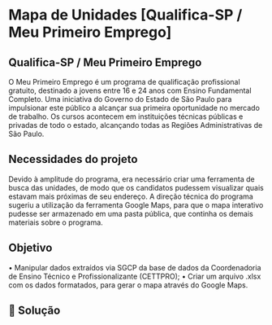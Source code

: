 # Mapa de Unidades [Qualifica-SP / Meu Primeiro Emprego]

## Qualifica-SP / Meu Primeiro Emprego
O Meu Primeiro Emprego é um programa de qualificação profissional gratuito, destinado a jovens entre 16 e 24 anos com Ensino Fundamental Completo. Uma iniciativa do Governo do Estado de São Paulo para impulsionar este público a alcançar sua primeira oportunidade no mercado de trabalho. Os cursos acontecem em instituições técnicas públicas e privadas de todo o estado, alcançando todas as Regiões Administrativas de São Paulo.

## Necessidades do projeto
Devido à amplitude do programa, era necessário criar uma ferramenta de busca das unidades, de modo que os candidatos pudessem visualizar quais estavam mais próximas de seu endereço. A direção técnica do programa sugeriu a utilização da ferramenta Google Maps, para que o mapa interativo pudesse ser armazenado em uma pasta pública, que continha os demais materiais sobre o programa.

## Objetivo
• Manipular dados extraídos via SGCP da base de dados da Coordenadoria de Ensino Técnico e Profissionalizante (CETTPRO);
• Criar um arquivo .xlsx com os dados formatados, para gerar o mapa através do Google Maps.

## 📝 Solução
